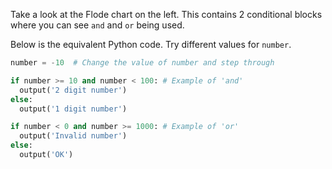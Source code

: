 Take a look at the Flode chart on the left. This contains 2 conditional blocks where you can see `and` and `or` being used.

Below is the equivalent Python code. Try different values for `number`.

```python
number = -10  # Change the value of number and step through 

if number >= 10 and number < 100: # Example of 'and'
  output('2 digit number')
else:
  output('1 digit number')

if number < 0 and number >= 1000: # Example of 'or'
  output('Invalid number')
else:
  output('OK')
```
